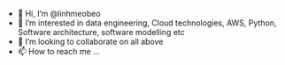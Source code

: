 - 👋 Hi, I’m @linhmeobeo
- 👀 I’m interested in data engineering, Cloud technologies, AWS, Python, Software architecture, software modelling etc
- 💞️ I’m looking to collaborate on all above
- 📫 How to reach me ...

<!---
linhmeobeo/linhmeobeo is a ✨ special ✨ repository because its `README.md` (this file) appears on your GitHub profile.
You can click the Preview link to take a look at your changes.
--->
